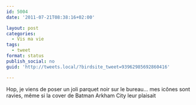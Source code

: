 ```yaml
---
id: 5004
date: '2011-07-21T08:38:16+02:00'

layout: post
categories:
  - Vis ma vie
tags:
  - tweet
format: status
publish_social: no
guid: 'http://tweets.local/?birdsite_tweet=93962985692860416'

---
```


Hop, je viens de poser un joli parquet noir sur le bureau… mes icônes sont ravies, même si la cover de Batman Arkham City leur plaisait